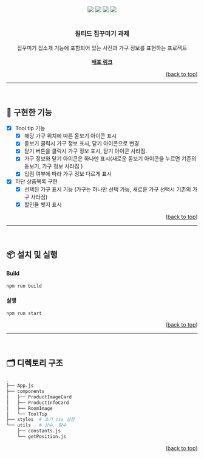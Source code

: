 <div id="top"></div>

<!-- PROJECT SHIELDS -->
<div align='center'>
  <img src="https://img.shields.io/badge/JavaScript-F7DF1E?style=for-the-badge&logo=javascript&logoColor=black"/>
  <img src="https://img.shields.io/badge/React-61DAFB?style=for-the-badge&logo=React&logoColor=blue"/>
  <img src="https://img.shields.io/badge/TypeScript-007ACC?style=for-the-badge&logo=typescript&logoColor=white" />
  <img src="https://img.shields.io/badge/styled--components-DB7093?style=for-the-badge&logo=styled-components&logoColor=white" />
</div>

<!-- PROJECT LOGO -->
<br />
<div align="center">

  <h3 align="center">원티드 집꾸미기 과제</h3>

  <p align="center">
    집꾸미기 집소개 기능에 포함되어 있는 사진과 가구 정보를 표현하는 프로젝트
    <br />
    <br />
    <a href="https://zipccumigi.netlify.app/"><strong>배포 링크</strong></a>
  </p>
</div>

<p align="right">(<a href="#top">back to top</a>)</p>

<hr>
<br>

<!-- 구현한 기능 -->

## 🎯 구현한 기능

- [x] Tool tip 기능
  - [x] 해당 가구 위치에 따른 돋보기 아이콘 표시
  - [x] 돋보기 클릭시 가구 정보 표시, 닫기 아이콘으로 변경
  - [x] 닫기 버튼을 클릭시 가구 정보 표시, 닫기 아이콘 사라짐.
  - [x] 가구 정보와 닫기 아이콘은 하나만 표시(새로운 돋보기 아이콘을 누르면 기존의 돋보기, 가구 정보 사라짐 )
  - [x] 입점 여부에 따라 가구 정보 다르게 표시
- [x] 하단 상품목록 구현
  - [x] 선택된 가구 표시 기능 (가구는 하나만 선택 가능, 새로운 가구 선택시 기존의 가구 사라짐)
  - [x] 할인율 뱃지 표시

<p align="right">(<a href="#top">back to top</a>)</p>

<hr>
<br>

<!-- 설치 및 실행 -->

## 📦 설치 및 실행

#### Build

```
npm run build
```

#### 실행

```
npm run start
```

<p align="right">(<a href="#top">back to top</a>)</p>

<hr>
<br>

<!-- 프로젝트 구조 -->

## 🗂 디렉토리 구조

```bash
.
├── App.js
├── components
│   ├── ProductImageCard
│   ├── ProductInfoCard
│   ├── RoomImage
│   └── ToolTip
├── styles	# 초기 css 설정
└── utils	# 상수, 함수
    ├── constants.js
    └── getPosition.js
```

<p align="right">(<a href="#top">back to top</a>)</p>
